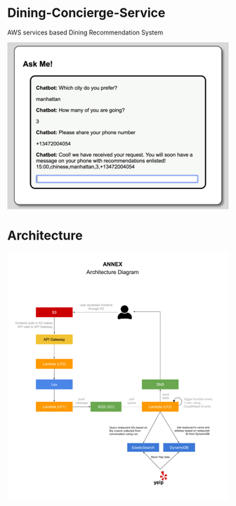 # Dining-Concierge-Service

AWS services based Dining Recommendation System

![Demo](https://github.com/harshul1610/Dining-Concierge-Service/blob/master/images/demo1.png)

# Architecture

![architecture](https://github.com/harshul1610/Dining-Concierge-Service/blob/master/images/architecture.png)

